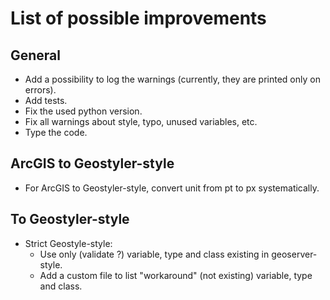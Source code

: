 # List of possible improvements

## General
- Add a possibility to log the warnings (currently, they are printed only on errors).
- Add tests.
- Fix the used python version.
- Fix all warnings about style, typo, unused variables, etc.
- Type the code.

## ArcGIS to Geostyler-style
- For ArcGIS to Geostyler-style, convert unit from pt to px systematically.

## To Geostyler-style
- Strict Geostyle-style:
  - Use only (validate ?) variable, type and class existing in geoserver-style.
  - Add a custom file to list "workaround" (not existing) variable, type and class.